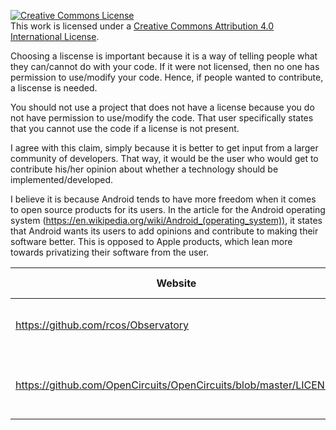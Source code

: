 
<a rel="license" href="http://creativecommons.org/licenses/by/4.0/"><img alt="Creative Commons License" style="border-width:0" src="https://i.creativecommons.org/l/by/4.0/88x31.png" /></a><br />This work is licensed under a <a rel="license" href="http://creativecommons.org/licenses/by/4.0/">Creative Commons Attribution 4.0 International License</a>.


Choosing a liscense is important because it is a way of telling people what they can/cannot do with your code. If it were not licensed, then no one has permission to use/modify your code. Hence, if people wanted to contribute, a liscense is needed.


You should not use a project that does not have a license because you do not have permission to use/modify the code. That user specifically states that you cannot use the code if a license is not present.


I agree with this claim, simply because it is better to get input from a larger community of developers. That way, it would be the user who would get to contribute his/her opinion about whether a technology should be implemented/developed.


I believe it is because Android tends to have more freedom when it comes to open source products for its users. In the article for the Android operating system (https://en.wikipedia.org/wiki/Android_(operating_system)), it states that Android wants its users to add opinions and contribute to making their software better. This is opposed to Apple products, which lean more towards privatizing their software from the user.


| Website                 | License Present | License |
| ----------- | ----------- |-------|
| https://github.com/rcos/Observatory      | Yes       | Two Clause BSD License |
| https://github.com/OpenCircuits/OpenCircuits/blob/master/LICENSE   | Yes        | GNU General Public License v3.0 |

